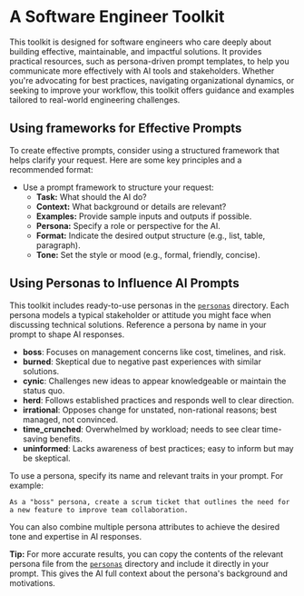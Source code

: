 # A Software Engineer Toolkit

This toolkit is designed for software engineers who care deeply about building effective, maintainable, and impactful solutions. It provides practical resources, such as persona-driven prompt templates, to help you communicate more effectively with AI tools and stakeholders. Whether you're advocating for best practices, navigating organizational dynamics, or seeking to improve your workflow, this toolkit offers guidance and examples tailored to real-world engineering challenges.

## Using frameworks for Effective Prompts

To create effective prompts, consider using a structured framework that helps clarify your request. Here are some key principles and a recommended format:

- Use a prompt framework to structure your request:
  - **Task:** What should the AI do?
  - **Context:** What background or details are relevant?
  - **Examples:** Provide sample inputs and outputs if possible.
  - **Persona:** Specify a role or perspective for the AI.
  - **Format:** Indicate the desired output structure (e.g., list, table, paragraph).
  - **Tone:** Set the style or mood (e.g., formal, friendly, concise).

## Using Personas to Influence AI Prompts

This toolkit includes ready-to-use personas in the [`personas`](personas) directory. Each persona models a typical stakeholder or attitude you might face when discussing technical solutions. Reference a persona by name in your prompt to shape AI responses.

- **boss**: Focuses on management concerns like cost, timelines, and risk.
- **burned**: Skeptical due to negative past experiences with similar solutions.
- **cynic**: Challenges new ideas to appear knowledgeable or maintain the status quo.
- **herd**: Follows established practices and responds well to clear direction.
- **irrational**: Opposes change for unstated, non-rational reasons; best managed, not convinced.
- **time_crunched**: Overwhelmed by workload; needs to see clear time-saving benefits.
- **uninformed**: Lacks awareness of best practices; easy to inform but may be skeptical.

To use a persona, specify its name and relevant traits in your prompt. For example:

```
As a "boss" persona, create a scrum ticket that outlines the need for a new feature to improve team collaboration.
```

You can also combine multiple persona attributes to achieve the desired tone and expertise in AI responses.

**Tip:** For more accurate results, you can copy the contents of the relevant persona file from the [`personas`](personas) directory and include it directly in your prompt. This gives the AI full context about the persona's background and motivations.

